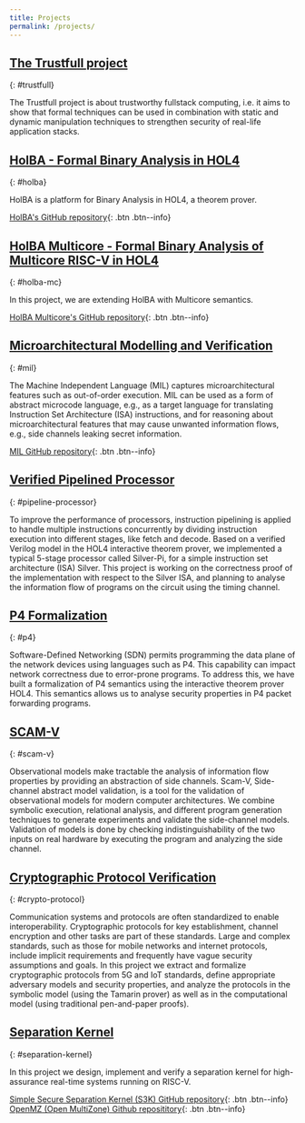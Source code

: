 ```yaml
---
title: Projects
permalink: /projects/
---
```


## [The Trustfull project](https://www.trustfull.proj.kth.se/)
{: #trustfull}

The Trustfull project is about trustworthy fullstack computing, i.e. it aims to show that formal techniques can be used in combination with static and dynamic manipulation techniques to strengthen security of real-life application stacks.

## [HolBA - Formal Binary Analysis in HOL4](holba)
{: #holba}

HolBA is a platform for Binary Analysis in HOL4, a theorem prover.

[HolBA's GitHub repository](https://github.com/kth-step/holba){: .btn .btn--info}

## [HolBA Multicore - Formal Binary Analysis of Multicore RISC-V in HOL4](holba-mc)
{: #holba-mc}

In this project, we are extending HolBA with Multicore semantics.

[HolBA Multicore's GitHub repository](https://github.com/kth-step/holba-mc){: .btn .btn--info}

## [Microarchitectural Modelling and Verification](mil)
{: #mil}

The Machine Independent Language (MIL) captures microarchitectural features such as out-of-order execution. MIL can be used as a form of abstract microcode language, e.g., as a target language for translating Instruction Set Architecture (ISA) instructions, and for reasoning about microarchitectural features that may cause unwanted information flows, e.g., side channels leaking secret information.

[MIL GitHub repository](https://github.com/kth-step/mil){: .btn .btn--info}

## [Verified Pipelined Processor](pipeline-processor)
{: #pipeline-processor}

To improve the performance of processors, instruction pipelining is applied to handle multiple instructions concurrently by dividing instruction execution into different stages, like fetch and decode. Based on a verified Verilog model in the HOL4 interactive theorem prover, we implemented a typical 5-stage processor called Silver-Pi, for a simple instruction set architecture (ISA) Silver. This project is working on the correctness proof of the implementation with respect to the Silver ISA, and planning to analyse the information flow of programs on the circuit using the timing channel.

## [P4 Formalization](p4)
{: #p4}

Software-Defined Networking (SDN) permits programming the data plane of the network devices using languages such as P4. This capability can impact network correctness due to error-prone programs. To address this, we have built a formalization of P4 semantics using the interactive theorem prover HOL4. This semantics allows us to analyse security properties in P4 packet forwarding programs.

## [SCAM-V](scam-v)
{: #scam-v}

Observational models make tractable the analysis of information flow properties by providing an abstraction of side channels. Scam-V, Side-channel abstract model validation, is a tool for the validation of observational models for modern computer architectures. We combine symbolic execution, relational analysis, and different program generation techniques to generate experiments and validate the side-channel models. Validation of models is done by checking indistinguishability of the two inputs on real hardware by executing the program and analyzing the side channel. 

## [Cryptographic Protocol Verification](crypto-protocol)
{: #crypto-protocol}

Communication systems and protocols are often standardized to enable interoperability. Cryptographic protocols for key establishment, channel encryption and other tasks are part of these standards. Large and complex standards, such as those for mobile networks and internet protocols, include implicit requirements and frequently have vague security assumptions and goals. In this project we extract and formalize cryptographic protocols from 5G and IoT standards, define appropriate adversary models and security properties, and analyze the protocols in the symbolic model (using the Tamarin prover) as well as in the computational model (using traditional pen-and-paper proofs).

## [Separation Kernel](separation-kernel)
{: #separation-kernel}

In this project we design, implement and verify a separation kernel for high-assurance real-time systems running on RISC-V.

[Simple Secure Separation Kernel (S3K) GitHub repository](https://github.com/kth-step/separation-kernel){: .btn .btn--info}
[OpenMZ (Open MultiZone) Github reposititory](https://github.com/castor-software/openmz){: .btn .btn--info}
